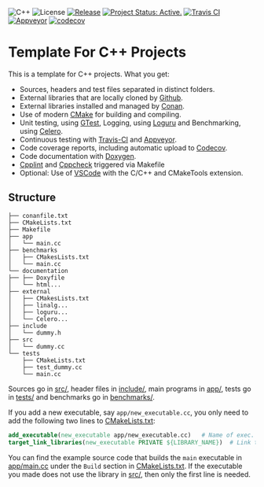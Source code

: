 ![C++](https://camo.githubusercontent.com/c59efb57803dde7f352f4932a468a7f39fa2fb5f/68747470733a2f2f696d672e736869656c64732e696f2f62616467652f632532422532422d31312f31342f31372f32302d626c75652e737667)
![License](https://camo.githubusercontent.com/890acbdcb87868b382af9a4b1fac507b9659d9bf/68747470733a2f2f696d672e736869656c64732e696f2f62616467652f6c6963656e73652d4d49542d626c75652e737667)
[![Release](https://img.shields.io/github/v/release/franneck94/cpp-project-template)](https://travis-ci.org/github/franneck94/Cpp-Project-Template)
[![Project Status: Active.](http://www.repostatus.org/badges/latest/active.svg)](http://www.repostatus.org/#active)
[![Travis CI](https://api.travis-ci.org/franneck94/Cpp-Project-Template.svg?branch=master)](https://travis-ci.org/github/franneck94/Cpp-Project-Template)
[![Appveyor](https://ci.appveyor.com/api/projects/status/k4umysi98v5xo2sw/branch/master?svg=true)](https://ci.appveyor.com/project/franneck94/cpp-project-template/branch/master)
[![codecov](https://codecov.io/gh/franneck94/Cpp-Project-Template/branch/master/graph/badge.svg)](https://codecov.io/gh/franneck94/Cpp-Project-Template)

# Template For C++ Projects 

This is a template for C++ projects. What you get:

-   Sources, headers and test files separated in distinct folders.
-   External libraries that are locally cloned by [Github](https://github.com).
-   External libraries installed and managed by [Conan](https://conan.io/).
-   Use of modern [CMake](https://cmake.org/) for building and compiling.
-   Unit testing, using [GTest](https://github.com/google/googletest), Logging, using [Loguru](https://github.com/emilk/loguru) and Benchmarking, using [Celero](https://github.com/DigitalInBlue/Celero).
-   Continuous testing with [Travis-CI](https://travis-ci.org/) and [Appveyor](https://www.appveyor.com/).
-   Code coverage reports, including automatic upload to [Codecov](https://codecov.io).
-   Code documentation with [Doxygen](http://www.stack.nl/~dimitri/doxygen/).
-   [Cpplint](https://github.com/cpplint/cpplint) and [Cppcheck](http://cppcheck.sourceforge.net/) triggered via Makefile
-   Optional: Use of [VSCode](https://code.visualstudio.com/) with the C/C++ and CMakeTools extension.

## Structure
``` text
├── conanfile.txt
├── CMakeLists.txt
├── Makefile
├── app
│   └── main.cc
├── benchmarks
│   ├── CMakesLists.txt
│   └── main.cc
└── documentation
├── ├── Doxyfile
│   └── html...
├── external
│   ├── CMakesLists.txt
│   ├── linalg...
│   ├── loguru...
│   └── Celero...
├── include
│   └── dummy.h
├── src
│   └── dummy.cc
└── tests
    ├── CMakeLists.txt
    ├── test_dummy.cc
    └── main.cc
```

Sources go in [src/](src/), header files in [include/](include/), main programs in [app/](app),
tests go in [tests/](tests/) and benchmarks go in [benchmarks/](benchmarks/).

If you add a new executable, say `app/new_executable.cc`, you only need to add the following two lines to [CMakeLists.txt](CMakeLists.txt): 

``` cmake
add_executable(new_executable app/new_executable.cc)   # Name of exec. and location of file.
target_link_libraries(new_executable PRIVATE ${LIBRARY_NAME})  # Link the executable to lib built from src/*.cc (if it uses it).
```

You can find the example source code that builds the `main` executable in [app/main.cc](app/main.cc) under the `Build` section in [CMakeLists.txt](CMakeLists.txt). 
If the executable you made does not use the library in [src/](src), then only the first line is needed.
